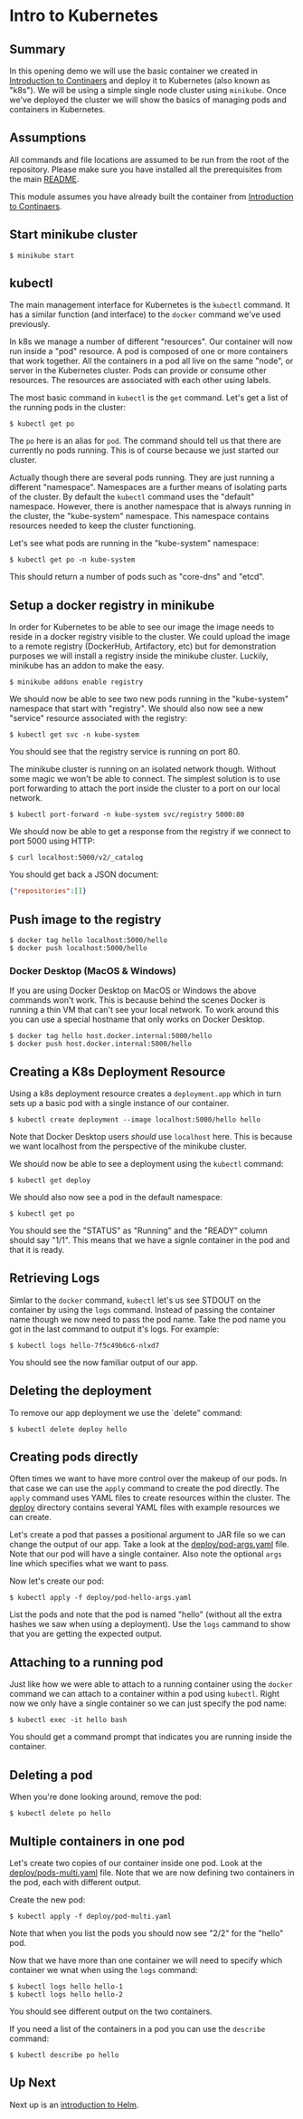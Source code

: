 # Intro to Kubernetes
## Summary
In this opening demo we will use the basic container we created in [Introduction to Continaers](intro_to_containers.md)
and deploy it to Kubernetes  (also known as "k8s"). We will be using a simple
single node cluster using `minikube`. Once we've deployed the cluster we will
show the basics of managing pods and containers in Kubernetes.

## Assumptions
All commands and file locations are assumed to be run from the root of the
repository. Please make sure you have installed all the prerequisites from
the main [README](../README.md).

This module assumes you have already built the container from [Introduction to Continaers](intro_to_containers.md).

## Start minikube cluster
```
$ minikube start
```

## kubectl
The main management interface for Kubernetes is the `kubectl` command. It has
a similar function (and interface) to the `docker` command we've used previously.

In k8s we manage a number of different "resources". Our container will now run
inside a "pod" resource. A pod is composed of one or more containers that work
together. All the containers in a pod all live on the same "node", or server in
the Kubernetes cluster. Pods can provide or consume other resources. The resources
are associated with each other using labels.

The most basic command in `kubectl` is the `get` command. Let's get a list of the
running pods in the cluster:

```
$ kubectl get po
```

The `po` here is an alias for `pod`. The command should tell us that there are
currently no pods running. This is of course because we just started our cluster.

Actually though there are several pods running. They are just running a different
"namespace". Namespaces are a further means of isolating parts of the cluster. By
default the `kubectl` command uses the "default" namespace. However, there is
another namespace that is always running in the cluster, the "kube-system"
namespace. This namespace contains resources needed to keep the cluster functioning.

Let's see what pods are running in the "kube-system" namespace:

```
$ kubectl get po -n kube-system
```

This should return a number of pods such as "core-dns" and "etcd".

## Setup a docker registry in minikube
In order for Kubernetes to be able to see our image the image needs to reside
in a docker registry visible to the cluster. We could upload the image to a
remote registry (DockerHub, Artifactory, etc) but for demonstration purposes
we will install a registry inside the minikube cluster. Luckily, minikube has
an addon to make the easy.

```
$ minikube addons enable registry
```

We should now be able to see two new pods running in the "kube-system" namespace
that start with "registry". We should also now see a new "service" resource
associated with the registry:

```
$ kubectl get svc -n kube-system
```

You should see that the registry service is running on port 80.

The minikube cluster is running on an isolated network though. Without some
magic we won't be able to connect. The simplest solution is to use port
forwarding to attach the port inside the cluster to a port on our local
network.

```
$ kubectl port-forward -n kube-system svc/registry 5000:80
```

We should now be able to get a response from the registry if we connect to
port 5000 using HTTP:

```
$ curl localhost:5000/v2/_catalog
```

You should get back a JSON document:

```json
{"repositories":[]}
```

## Push image to the registry
```
$ docker tag hello localhost:5000/hello
$ docker push localhost:5000/hello
```

### Docker Desktop (MacOS & Windows)
If you are using Docker Desktop on MacOS or Windows the above commands won't
work. This is because behind the scenes Docker is running a thin VM that can't
see your local network. To work around this you can use a special hostname
that only works on Docker Desktop.

```
$ docker tag hello host.docker.internal:5000/hello
$ docker push host.docker.internal:5000/hello
```

## Creating a K8s Deployment Resource
Using a k8s deployment resource creates a `deployment.app` which in turn sets
up a basic pod with a single instance of our container.

```
$ kubectl create deployment --image localhost:5000/hello hello
```

Note that Docker Desktop users *should* use `localhost` here. This is because
we want localhost from the perspective of the minikube cluster.

We should now be able to see a deployment using the `kubectl` command:

```
$ kubectl get deploy
```

We should also now see a pod in the default namespace:

```
$ kubectl get po
```

You should see the "STATUS" as "Running" and the "READY" column should say "1/1".
This means that we have a signle container in the pod and that it is ready.

## Retrieving Logs
Simlar to the `docker` command, `kubectl` let's us see STDOUT on the container by
using the `logs` command. Instead of passing the container name though we now need
to pass the pod name. Take the pod name you got in the last command to output it's
logs. For example:

```
$ kubectl logs hello-7f5c49b6c6-nlxd7
```

You should see the now familiar output of our app.

## Deleting the deployment
To remove our app deployment we use the `delete" command:

```
$ kubectl delete deploy hello
```

## Creating pods directly
Often times we want to have more control over the makeup of our pods. In that
case we can use the `apply` command to create the pod directly. The `apply`
command uses YAML files to create resources within the cluster. The [deploy](../deploy)
directory contains several YAML files with example resources we can create.

Let's create a pod that passes a positional argument to JAR file so we can
change the output of our app. Take a look at the [deploy/pod-args.yaml](../deploy/pod-args.yaml)
file. Note that our pod will have a single container. Also note the optional
`args` line which specifies what we want to pass.

Now let's create our pod:

```
$ kubectl apply -f deploy/pod-hello-args.yaml
```

List the pods and note that the pod is named "hello" (without all the extra
hashes we saw when using a deployment). Use the `logs` cammand to show that
you are getting the expected output.

## Attaching to a running pod
Just like how we were able to attach to a running container using the `docker`
command we can attach to a container within a pod using `kubectl`. Right now
we only have a single container so we can just specify the pod name:

```
$ kubectl exec -it hello bash
```

You should get a command prompt that indicates you are running inside the
container.

## Deleting a pod
When you're done looking around, remove the pod:

```
$ kubectl delete po hello
```

## Multiple containers in one pod
Let's create two copies of our container inside one pod. Look at the
[deploy/pods-multi.yaml](../deploy/pod-multi.yaml) file. Note that we
are now defining two containers in the pod, each with different output.

Create the new pod:

```
$ kubectl apply -f deploy/pod-multi.yaml
```

Note that when you list the pods you should now see "2/2" for the "hello"
pod.

Now that we have more than one container we will need to specify which
container we wnat when using the `logs` command:

```
$ kubectl logs hello hello-1
$ kubectl logs hello hello-2
```

You should see different output on the two containers.

If you need a list of the containers in a pod you can use the `describe`
command:

```
$ kubectl describe po hello
```

## Up Next
Next up is an [introduction to Helm](intro_to_helm.md).